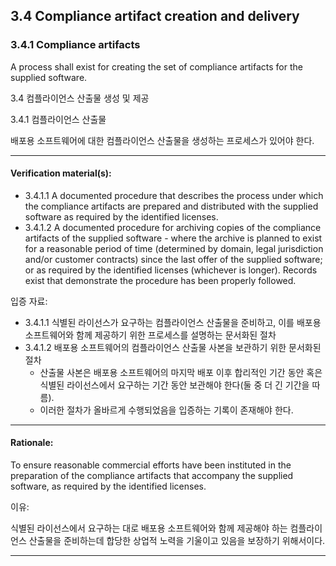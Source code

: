 ## 3.4 Compliance artifact creation and delivery
### 3.4.1 Compliance artifacts
A process shall exist for creating the set of compliance artifacts for the supplied software.


3.4 컴플라이언스 산출물 생성 및 제공

3.4.1 컴플라이언스 산출물

배포용 소프트웨어에 대한 컴플라이언스 산출물을 생성하는 프로세스가 있어야 한다. 

---

#### Verification material(s):
* 3.4.1.1 A documented procedure that describes the process under which the compliance artifacts are prepared and distributed with the supplied software as required by the identified licenses.
* 3.4.1.2 A documented procedure for archiving copies of the compliance artifacts of the supplied software - where the archive is planned to exist for a reasonable period of time (determined by domain, legal jurisdiction and/or customer contracts) since the last offer of the supplied software; or as required by the identified licenses (whichever is longer). Records exist that demonstrate the procedure has been properly followed.


입증 자료:

* 3.4.1.1 식별된 라이선스가 요구하는 컴플라이언스 산출물을 준비하고, 이를 배포용 소프트웨어와 함께 제공하기 위한 프로세스를 설명하는 문서화된 절차
* 3.4.1.2 배포용 소프트웨어의 컴플라이언스 산출물 사본을 보관하기 위한 문서화된 절차 
  - 산출물 사본은 배포용 소프트웨어의 마지막 배포 이후 합리적인 기간 동안 혹은 식별된 라이선스에서 요구하는 기간 동안 보관해야 한다(둘 중 더 긴 기간을 따름). 
  - 이러한 절차가 올바르게 수행되었음을 입증하는 기록이 존재해야 한다. 

---

#### Rationale:
To ensure reasonable commercial efforts have been instituted in the preparation of the compliance artifacts that accompany the supplied software, as required by the identified licenses.


이유:

식별된 라이선스에서 요구하는 대로 배포용 소프트웨어와 함께 제공해야 하는 컴플라이언스 산출물을 준비하는데 합당한 상업적 노력을 기울이고 있음을 보장하기 위해서이다. 

---

